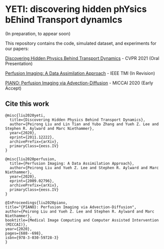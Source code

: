 # YETI: discovering hidden phYsics bEhind Transport dynamIcs

(In preparation, to appear soon)

This repository contains the code, simulated dataset, and experiments for our papers:

[Discovering Hidden Physics Behind Transport Dynamics](https://arxiv.org/abs/2011.12222) - CVPR 2021 (Oral Presentation)

[Perfusion Imaging: A Data Assimilation Approach](https://arxiv.org/abs/2009.02796) - IEEE TMI (In Revision)

[PIANO: Perfusion Imaging via Advection-Diffusion](https://link.springer.com/chapter/10.1007/978-3-030-59728-3_67) - MICCAI 2020 (Early Accept)

## Cite this work

    @misc{liu2020yeti,
      title={Discovering Hidden Physics Behind Transport Dynamics}, 
      author={Peirong Liu and Lin Tian and Yubo Zhang and Yueh Z. Lee and Stephen R. Aylward and Marc Niethammer},
      year={2020},
      eprint={2011.12222},
      archivePrefix={arXiv},
      primaryClass={eess.IV}
    }
    
    @misc{liu2020perfusion,
      title={Perfusion Imaging: A Data Assimilation Approach}, 
      author={Peirong Liu and Yueh Z. Lee and Stephen R. Aylward and Marc Niethammer},
      year={2020},
      eprint={2009.02796},
      archivePrefix={arXiv},
      primaryClass={eess.IV}
    }
    
    @InProceedings{liu2020piano,
    title="{PIANO}: Perfusion Imaging via Advection-Diffusion",
    author={Peirong Liu and Yueh Z. Lee and Stephen R. Aylward and Marc Niethammer}, 
    booktitle={Medical Image Computing and Computer Assisted Intervention (MICCAI)},
    year={2020},
    pages={688--698},
    isbn={978-3-030-59728-3}
    }

